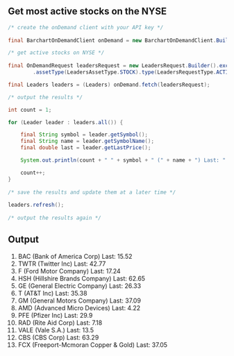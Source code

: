 ## Get most active stocks on the NYSE

```java
/* create the onDemand client with your API key */
		
final BarchartOnDemandClient onDemand = new BarchartOnDemandClient.Builder().apiKey("change-me").build();

/* get active stocks on NYSE */
		
final OnDemandRequest leadersRequest = new LeadersRequest.Builder().exchanges(new String[] { "NYSE" })
		.assetType(LeadersAssetType.STOCK).type(LeadersRequestType.ACTIVE).build();

final Leaders leaders = (Leaders) onDemand.fetch(leadersRequest);

/* output the results */

int count = 1;

for (Leader leader : leaders.all()) {

	final String symbol = leader.getSymbol();
	final String name = leader.getSymbolName();
	final double last = leader.getLastPrice();

	System.out.println(count + " " + symbol + " (" + name + ") Last: " + last);

	count++;
}
		
/* save the results and update them at a later time */
		
leaders.refresh();
		
/* output the results again */

```

## Output

1. BAC (Bank of America Corp) Last: 15.52
2. TWTR (Twitter Inc) Last: 42.77
3. F (Ford Motor Company) Last: 17.24
4. HSH (Hillshire Brands Company) Last: 62.65
5. GE (General Electric Company) Last: 26.33
6. T (AT&T Inc) Last: 35.38
7. GM (General Motors Company) Last: 37.09
8. AMD (Advanced Micro Devices) Last: 4.22
9. PFE (Pfizer Inc) Last: 29.9
10. RAD (Rite Aid Corp) Last: 7.18
11. VALE (Vale S.A.) Last: 13.5
12. CBS (CBS Corp) Last: 63.29
13. FCX (Freeport-Mcmoran Copper & Gold) Last: 37.05
